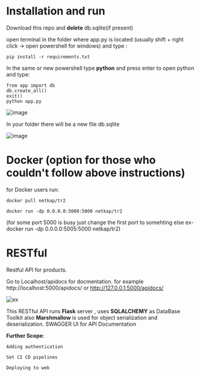 # Installation and run
Download this repo and **delete** db.sqlite(if present)

open terminal in the folder where app.py is located
(usually shift + right click -> open powershell for windows) and type :

    pip install -r requirements.txt

In the same or new powershell type **python** and press enter to open python  and type:

    from app import db
    db.create_all()
    exit()
    python app.py

![image](https://github.com/netkap/RESTful-API/assets/100796046/69ceff5c-12bd-4a23-a3f4-7d8dd7fde07f)


In your folder there will be a new file db.sqlite


![image](https://github.com/netkap/RESTful-API/assets/100796046/580b93c2-4344-48e4-8f94-aba314becaef)

# Docker (option for those who couldn't follow above instructions)
for Docker users run:

    docker pull netkap/tr2
    
    docker run -dp 0.0.0.0:5000:5000 netkap/tr2
    
(for some port 5000 is busy just change the first port to somehting else  ex- docker run -dp 0.0.0.0:5005:5000 netkap/tr2)

    
    



# RESTful
Restful API for products.

Go to Localhost/apidocs for docmentation.
for example http://localhost:5000/apidocs/ or http://127.0.0.1:5000/apidocs/

![ex](https://github.com/netkap/RESTful/assets/100796046/69368ec6-a3e0-4c66-a696-c0e151beff0b)

This RESTful API runs **Flask** server , uses **SQLALCHEMY** as DataBase Toolkit also **Marshmallow** is used for object serialization and deserialization.
SWAGGER UI for API Documentation

**Further Scope**:

    Adding authentication
    
    Set CI CD pipelines
    
    Deploying to web




